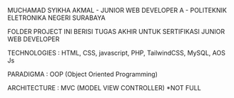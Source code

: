 MUCHAMAD SYIKHA AKMAL - JUNIOR WEB DEVELOPER A - POLITEKNIK ELETRONIKA NEGERI SURABAYA

FOLDER PROJECT INI BERISI TUGAS AKHIR UNTUK SERTIFIKASI JUNIOR WEB DEVELOPER

TECHNOLOGIES : HTML, CSS, javascript, PHP, TailwindCSS, MySQL, AOS Js

PARADIGMA : OOP (Object Oriented Programming)

ARCHITECTURE : MVC (MODEL VIEW CONTROLLER) *NOT FULL